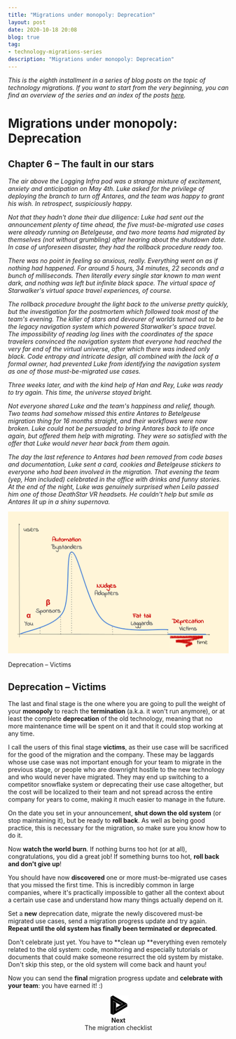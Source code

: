 ```yaml
---
title: "Migrations under monopoly: Deprecation"
layout: post
date: 2020-10-18 20:08
blog: true
tag:
- technology-migrations-series
description: "Migrations under monopoly: Deprecation"
---
```


_This is the eighth installment in a series of blog posts on the topic of technology migrations. If you want to start from the very beginning, you can find an overview of the series and an index of the posts [here](http://poros.github.io/the-technology-migrations-series/)._

# Migrations under monopoly: Deprecation

## Chapter 6 – The fault in our stars

_The air above the Logging Infra pod was a strange mixture of excitement, anxiety and anticipation on May 4th. Luke asked for the privilege of deploying the branch to turn off Antares, and the team was happy to grant his wish. In retrospect, suspiciously happy._

_Not that they hadn't done their due diligence: Luke had sent out the announcement plenty of time ahead, the five must-be-migrated use cases were already running on Betelgeuse, and two more teams had migrated by themselves (not without grumbling) after hearing about the shutdown date. In case of unforeseen disaster, they had the rollback procedure ready too._

_There was no point in feeling so anxious, really. Everything went on as if nothing had happened. For around 5 hours, 34 minutes, 22 seconds and a bunch of milliseconds. Then literally every single star known to man went dark, and nothing was left but infinite black space. The virtual space of Starwalker's virtual space travel experiences, of course._

_The rollback procedure brought the light back to the universe pretty quickly, but the investigation for the postmortem which followed took most of the team's evening. The killer of stars and devourer of worlds turned out to be the legacy navigation system which powered Starwalker's space travel. The impossibility of reading log lines with the coordinates of the space travelers convinced the navigation system that everyone had reached the very far end of the virtual universe, after which there was indeed only black. Code entropy and intricate design, all combined with the lack of a formal owner, had prevented Luke from identifying the navigation system as one of those must-be-migrated use cases._

_Three weeks later, and with the kind help of Han and Rey, Luke was ready to try again. This time, the universe stayed bright._

_Not everyone shared Luke and the team's happiness and relief, though. Two teams had somehow missed this entire Antares to Betelgeuse migration thing for 16 months straight, and their workflows were now broken. Luke could not be persuaded to bring Antares back to life once again, but offered them help with migrating. They were so satisfied with the offer that Luke would never hear back from them again._

_The day the last reference to Antares had been removed from code bases and documentation, Luke sent a card, cookies and Betelgeuse stickers to everyone who had been involved in the migration. That evening the team (yep, Han included) celebrated in the office with drinks and funny stories. At the end of the night, Luke was genuinely surprised when Leila passed him one of those DeathStar VR headsets. He couldn't help but smile as Antares lit up in a shiny supernova._

![Deprecation](/assets/images/migrations_under_monopoly_6.png)
<figcaption class="caption">Deprecation – Victims</figcaption>

## Deprecation – Victims

The last and final stage is the one where you are going to pull the weight of your **monopoly** to reach the **termination** (a.k.a. it won't run anymore), or at least the complete **deprecation** of the old technology, meaning that no more maintenance time will be spent on it and that it could stop working at any time.

I call the users of this final stage **victims**, as their use case will be sacrificed for the good of the migration and the company. These may be laggards whose use case was not important enough for your team to migrate in the previous stage, or people who are downright hostile to the new technology and who would never have migrated. They may end up switching to a competitor snowflake system or deprecating their use case altogether, but the cost will be localized to their team and not spread across the entire company for years to come, making it much easier to manage in the future.

On the date you set in your announcement, **shut down the old system** (or stop maintaining it), but be ready to **roll back**. As well as being good practice, this is necessary for the migration, so make sure you know how to do it.

Now **watch the world burn**. If nothing burns too hot (or at all), congratulations, you did a great job! If something burns too hot, **roll back and don't give up**!

You should have now **discovered** one or more must-be-migrated use cases that you missed the first time. This is incredibly common in large companies, where it's practically impossible to gather all the context about a certain use case and understand how many things actually depend on it.

Set a **new** deprecation date, migrate the newly discovered must-be migrated use cases, send a migration progress update and try again. **Repeat until the old system has finally been terminated or deprecated**.

Don't celebrate just yet. You have to **clean up **everything even remotely related to the old system: code, monitoring and especially tutorials or documents that could make someone resurrect the old system by mistake. Don't skip this step, or the old system will come back and haunt you!

Now you can send the **final** migration progress update and **celebrate with your team**: you have earned it! :)

<div align="center">
<a href="http://poros.github.io/migration-checklist/">
<img src="/assets/images/next.png" alt="Next">
</a>
<b><figcaption class="caption">Next</figcaption></b>
<figcaption class="caption">The migration checklist</figcaption>
</div>
